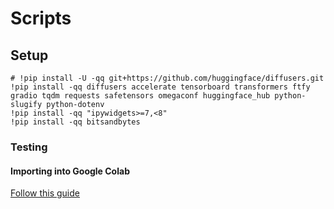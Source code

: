 # Scripts

## Setup

```shell
# !pip install -U -qq git+https://github.com/huggingface/diffusers.git
!pip install -qq diffusers accelerate tensorboard transformers ftfy gradio tqdm requests safetensors omegaconf huggingface_hub python-slugify python-dotenv
!pip install -qq "ipywidgets>=7,<8"
!pip install -qq bitsandbytes
```

### Testing

#### Importing into Google Colab

[Follow this guide](https://medium.com/@sadiaafrinpurba/how-to-clone-private-github-repo-in-google-colab-using-ssh-77384cfef18f)
